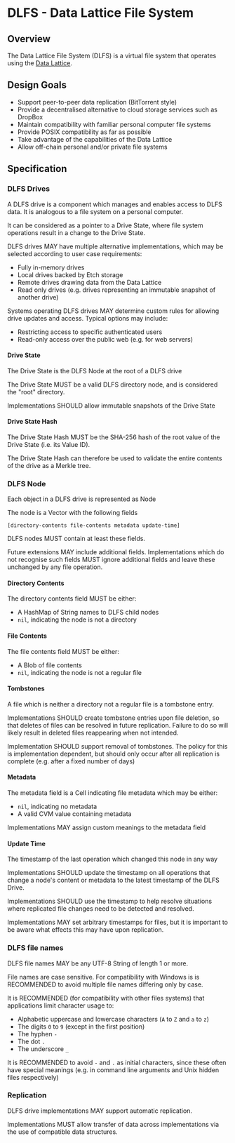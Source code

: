 # DLFS - Data Lattice File System

## Overview 

The Data Lattice File System (DLFS) is a virtual file system that operates using the [Data Lattice](../024_data/lattice).



## Design Goals

- Support peer-to-peer data replication (BitTorrent style)
- Provide a decentralised alternative to cloud storage services such as DropBox
- Maintain compatibility with familiar personal computer file systems
- Provide POSIX compatibility as far as possible 
- Take advantage of the capabilities of the Data Lattice
- Allow off-chain personal and/or private file systems 

## Specification

### DLFS Drives

A DLFS drive is a component which manages and enables access to DLFS data. It is analogous to a file system on a personal computer.

It can be considered as a pointer to a Drive State, where file system operations result in a change to the Drive State.

DLFS drives MAY have multiple alternative implementations, which may be selected according to user case requirements:
- Fully in-memory drives
- Local drives backed by Etch storage
- Remote drives drawing data from the Data Lattice
- Read only drives (e.g. drives representing an immutable snapshot of another drive)

Systems operating DLFS drives MAY determine custom rules for allowing drive updates and access. Typical options may include:
- Restricting access to specific authenticated users
- Read-only access over the public web (e.g. for web servers)

#### Drive State

The Drive State is the DLFS Node at the root of a DLFS drive

The Drive State MUST be a valid DLFS directory node, and is considered the "root" directory.

Implementations SHOULD allow immutable snapshots of the Drive State

#### Drive State Hash

The Drive State Hash MUST be the SHA-256 hash of the root value of the Drive State (i.e. its Value ID).

The Drive State Hash can therefore be used to validate the entire contents of the drive as a Merkle tree.


### DLFS Node

Each object in a DLFS drive is represented as Node

The node is a Vector with the following fields

`[directory-contents file-contents metadata update-time]`

DLFS nodes MUST contain at least these fields. 

Future extensions MAY include additional fields. Implementations which do not recognise such fields MUST ignore additional fields and leave these unchanged by any file operation.

#### Directory Contents

The directory contents field MUST be either:
- A HashMap of String names to DLFS child nodes
- `nil`, indicating the node is not a directory 

#### File Contents

The file contents field MUST be either:
- A Blob of file contents
- `nil`, indicating the node is not a regular file

#### Tombstones

A file which is neither a directory not a regular file is a tombstone entry.

Implementations SHOULD create tombstone entries upon file deletion, so that deletes of files can be resolved in future replication. Failure to do so will likely result in deleted files reappearing when not intended.

Implementation SHOULD support removal of tombstones. The policy for this is implementation dependent, but should only occur after all replication is complete (e.g. after a fixed number of days) 

#### Metadata

The metadata field is a Cell indicating file metadata which may be either:
- `nil`, indicating no metadata
- A valid CVM value containing metadata

Implementations MAY assign custom meanings to the metadata field

#### Update Time

The timestamp of the last operation which changed this node in any way

Implementations SHOULD update the timestamp on all operations that change a node's content or metadata to the latest timestamp of the DLFS Drive. 

Implementations SHOULD use the timestamp to help resolve situations where replicated file changes need to be detected and resolved.

Implementations MAY set arbitrary timestamps for files, but it is important to be aware what effects this may have upon replication.

### DLFS file names

DLFS file names MAY be any UTF-8 String of length 1 or more.

File names are case sensitive. For compatibility with Windows is is RECOMMENDED to avoid multiple file names differing only by case.

It is RECOMMENDED (for compatibility with other files systems) that applications limit character usage to:
- Alphabetic uppercase and lowercase characters (`A` to `Z` and `a` to `z`)
- The digits `0` to `9` (except in the first position)
- The hyphen `-`
- The dot `.`
- The underscore `_`

It is RECOMMENDED to avoid `-` and `.` as initial characters, since these often have special meanings (e.g. in command line arguments and Unix hidden files respectively)

### Replication

DLFS drive implementations MAY support automatic replication.

Implementations MUST allow transfer of data across implementations via the use of compatible data structures.
